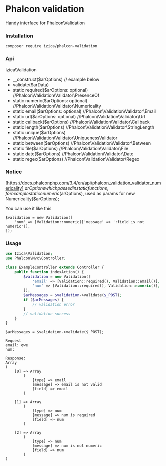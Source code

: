 # Phalcon validation

Handy interface for Phalcon\Validation

### Installation
```
composer require izica/phalcon-validation
```

### Api
Izica\Validation
* __construct($arOptions)  // example below
* validate($arData)
* static required($arOptions: optional) //Phalcon\Validation\Validator\PresenceOf
* static numeric($arOptions: optional) //Phalcon\Validation\Validator\Numericality
* static email($arOptions: optional) //Phalcon\Validation\Validator\Email
* static url($arOptions: optional) //Phalcon\Validation\Validator\Url
* static callback($arOptions) //Phalcon\Validation\Validator\Callback
* static length($arOptions) //Phalcon\Validation\Validator\StringLength
* static unique($arOptions) //Phalcon\Validation\Validator\UniquenessValidator
* static between($arOptions) //Phalcon\Validation\Validator\Between
* static file($arOptions) //Phalcon\Validation\Validator\File
* static date($arOptions) //Phalcon\Validation\Validator\Date
* static regex($arOptions) //Phalcon\Validation\Validator\Regex

### Notice
[https://docs.phalconphp.com/3.4/en/api/phalcon_validation_validator_numericality]
$arOptions which passed in static functions, for example statice numeric($arOptions),
used as params for new Numericality($arOptions);

You can use it like this
```
$validation = new Validation([
    'num' => [Validation::numeric(['message' => ':field is not numeric')],
]);
```

### Usage
```php
use Izica\Validation;
use Phalcon\Mvc\Controller;

class ExampleController extends Controller {
    public function indexAction() {
        $validation = new Validation([
            'email' => [Validation::required(), Validation::email()],
            'num' => [Validation::required(), Validation::numeric()],
        ]);
        $arMessages = $validation->validate($_POST);
        if ($arMessages) {
            // validation error
        }
        // validation success
    }
}
```

```
$arMessages = $validation->validate($_POST);

Request
email: qwe
num: 

Response: 
Array
(
    [0] => Array
        (
            [type] => email
            [message] => email is not valid
            [field] => email
        )

    [1] => Array
        (
            [type] => num
            [message] => num is required
            [field] => num
        )

    [2] => Array
        (
            [type] => num
            [message] => num is not numeric
            [field] => num
        )
)

```

